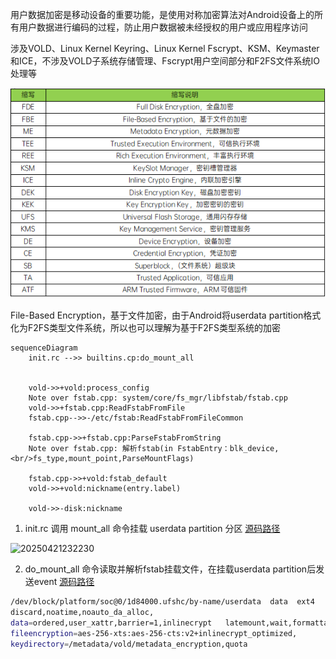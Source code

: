 

用户数据加密是移动设备的重要功能，是使用对称加密算法对Android设备上的所有用户数据进行编码的过程，防止用户数据被未经授权的用户或应用程序访问

涉及VOLD、Linux Kernel Keyring、Linux Kernel Fscrypt、KSM、Keymaster和ICE，不涉及VOLD子系统存储管理、Fscrypt用户空间部分和F2FS文件系统IO处理等

![alt text](image-1.png)

File-Based Encryption，基于文件加密，由于Android将userdata partition格式化为F2FS类型文件系统，所以也可以理解为基于F2FS类型系统的加密

```mermaid
sequenceDiagram
    init.rc -->> builtins.cp:do_mount_all


    vold->>+vold:process_config
    Note over fstab.cpp: system/core/fs_mgr/libfstab/fstab.cpp
    vold->>+fstab.cpp:ReadFstabFromFile
    fstab.cpp-->>-/etc/fstab:ReadFstabFromFileCommon

    fstab.cpp->>+fstab.cpp:ParseFstabFromString
    Note over fstab.cpp: 解析fstab(in FstabEntry：blk_device,<br/>fs_type,mount_point,ParseMountFlags)

    fstab.cpp->>+vold:fstab_default
    vold->>+vold:nickname(entry.label)

    vold->>-disk:nickname

```

1. init.rc 调用 mount_all 命令挂载 userdata partition 分区
   [源码路径](http://aospxref.com/android-13.0.0_r3/xref/system/core/rootdir/init.rc#522)

![20250421232230](https://mubaicppnio.oss-cn-shanghai.aliyuncs.com/20250421232230.png)

2. do_mount_all 命令读取并解析fstab挂载文件，在挂载userdata partition后发送event
   [源码路径](http://aospxref.com/android-13.0.0_r3/xref/system/core/init/builtins.cpp#637)










```bash
/dev/block/platform/soc@0/1d84000.ufshc/by-name/userdata  data  ext4
discard,noatime,noauto_da_alloc,
data=ordered,user_xattr,barrier=1,inlinecrypt	latemount,wait,formattable,
fileencryption=aes-256-xts:aes-256-cts:v2+inlinecrypt_optimized,
keydirectory=/metadata/vold/metadata_encryption,quota
```

